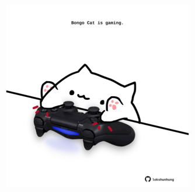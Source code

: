 <!-- built at 12/06/2021, 13:15:16 UTC -->
<p align="center">
  <img width="500" height="500" src="./ReadmeImage.svg">
</p>
